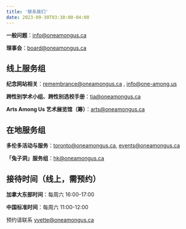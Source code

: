 ```yaml
---
title: '联系我们'
date: 2023-09-30T03:30:00-04:00
---
```


**一般问题**：[info@oneamongus.ca](mailto:info@oneamongus.ca)

**理事会**：[board@oneamongus.ca](mailto:board@oneamongus.ca)

## 线上服务组

**纪念网站相关**：[remembrance@oneamongus.ca](mailto:remembrance@oneamongus.ca) , [info@one-among.us](mailto:info@one-among.us)

**跨性别学术小组、跨性别选校手册**：[tia@oneamongus.ca](mailto:tia@oneamongus.ca)

**Arts Among Us 艺术展览馆（筹）**：[arts@oneamongus.ca](mailto:arts@oneamongus.ca)

## 在地服务组

**多伦多活动与服务**：[toronto@oneamongus.ca](mailto:toronto@oneamongus.ca), [events@oneamongus.ca](mailto:events@oneamongus.ca)

**「兔子洞」服务组**：[hk@oneamongus.ca](mailto:hk@oneamongus.ca)

## 接待时间（线上，需预约）

**加拿大东部时间**：每周六 16:00-17:00

**中国标准时间**：每周六 11:00-12:00

预约请联系 [yvette@oneamongus.ca](mailto:yvette@oneamongus.ca)
